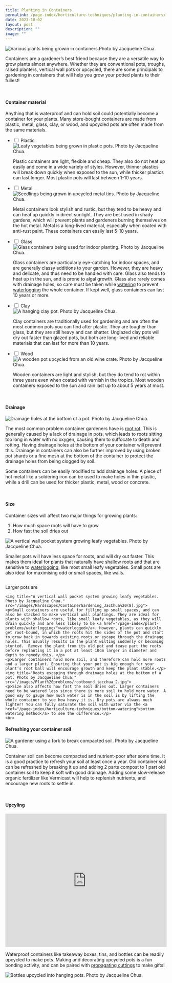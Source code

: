 ```yaml
---
title: Planting in Containers
permalink: /page-index/horticulture-techniques/planting-in-containers/
date: 2023-10-02
layout: post
description: ""
image: ""
---
```

<section>
	<img title="Various plants being growin in containers.Photo by Jacqueline Chua." src="/images/Hardscapes/ContainerGardening_JacChua%20(21).jpg">
	<p>Containers are a gardener’s best friend because they are a versatile way to grow plants almost anywhere. Whether they are conventional pots, troughs, raised planters, vertical wall pots or upcycled, there are some principals to gardening in containers that will help you grow your potted plants to their fullest!</p>
	<br>
</section>

<section>
	<h4>Container material</h4>
	<p>Anything that is waterproof and can hold soil could potentially become a container for your plants. Many store-bought containers are made from plastic, metal, glass, clay, or wood, and upcycled pots are often made from the same materials.</p>
	<ul class="jekyllcodex_accordion">
		<li><input type="checkbox" id="accordion1">
		<label for="accordion1">Plastic</label><div>
			<img title="Leafy vegetables being grown in plastic pots. Photo by Jacqueline Chua." src="/images/Hardscapes/ContainerGardening_JacChua%20(13).jpg">
			<p>Plastic containers are light, flexible and cheap. They also do not heat up easily and come in a wide variety of styles. However, thinner plastics will break down quickly when exposed to the sun, while thicker plastics can last longer. Most plastic pots will last between 1-10 years.</p>
		</div></li>
		<li><input type="checkbox" id="accordion2">
		<label for="accordion2">Metal</label><div>
			<img title="Seedlings being grown in upcycled metal tins. Photo by Jacqueline Chua." src="/images/Hardscapes/Upcycling_JacChua%20(2).jpg">
			<p>Metal containers look stylish and rustic, but they tend to be heavy and can heat up quickly in direct sunlight. They are best used in shady gardens, which will prevent plants and gardeners burning themselves on the hot metal. Metal is a long-lived material, especially when coated with anti-rust paint. These containers can easily last 5-10 years.</p>
		</div></li>
		<li><input type="checkbox" id="accordion3">
		<label for="accordion3">Glass</label><div>
			<img title="Glass containers being used for indoor planting. Photo by Jacqueline Chua." src="/images/Hardscapes/Growlight_JacChua%20(1).jpg">
			<p>Glass containers are particularly eye-catching for indoor spaces, and are generally classy additions to your garden. However, they are heavy and delicate, and thus need to be handled with care. Glass also tends to heat up in the sun, and is prone to algal growth. Glass also rarely comes with drainage holes, so care must be taken while <a href="/page-index/horticulture-techniques/watering/">watering</a> to prevent <a href="/page-index/plant-problems/root-rot/">waterlogging</a> the whole container. If kept well, glass containers can last 10 years or more.</p>
		</div></li>
		<li><input type="checkbox" id="accordion4">
		<label for="accordion4">Clay</label><div>
			<img title="A hanging clay pot. Photo by Jacqueline Chua." src="/images/Hardscapes/ContainerGardening_JacChua%20(20).jpg">
			<p>Clay containers are traditionally used for gardening and are often the most common pots you can find after plastic. They are tougher than glass, but they are still heavy and can shatter. Unglazed clay pots will dry out faster than glazed pots, but both are long-lived and reliable materials that can last for more than 10 years.</p> 
				</div></li>
		<li><input type="checkbox" id="accordion5">
		<label for="accordion5">Wood</label><div>	
			<img title="A wooden pot upcycled from an old wine crate. Photo by Jacqueline Chua." src="/images/Hardscapes/ContainerGardening_JacChua%20(11).jpg">
<p>Wooden containers are light and stylish, but they do tend to rot within three years even when coated with varnish in the tropics. Most wooden containers exposed to the sun and rain last up to about 5 years at most.</p>
		</div></li>
	</ul>
	<br>


<section>
	<h4>Drainage</h4>
	<img title="Drainage holes at the bottom of a pot. Photo by Jacqueline Chua." src="/images/Hardscapes/drainageholes_jacchua.jpg">
	<p>The most common problem container gardeners have is <a href="/page-index/plant-problems/root-rot">root rot</a>. This is generally caused by a lack of drainage in pots, which leads to roots sitting too long in water with no oxygen, causing them to suffocate to death and rotting.   
Having drainage holes at the bottom of your container will prevent this. Drainage in containers can also be further improved by using broken pot shards or a fine mesh at the bottom of the container to protect the drainage holes from being clogged by soil.</p>
	<p>Some containers can be easily modified to add drainage holes. A piece of hot metal like a soldering iron can be used to make holes in thin plastic, while a drill can be used for thicker plastic, metal, wood or concrete.</p>
	<br>
</section>

<section>
	<h4>Size</h4>
	<p>Container sizes will affect two major things for growing plants:</p>
	<ol>
		<li>How much space roots will have to grow</li>
		<li>How fast the soil dries out</li>
		</ol>
		<img title="A vertical wall pocket system growing leafy vegetables. Photo by Jacqueline Chua." src="/images/Hardscapes/ContainerGardening_JacChua%20(8).jpg">
	<p>Smaller pots will have less space for roots, and will dry out faster. This makes them ideal for plants that naturally have shallow roots and that are sensitive to <a href="/page-index/plant-problems/waterlogging/">waterlogging</a>, like most small leafy vegetables. Small pots are also ideal for maximising odd or small spaces, like walls.</p> 
	<img title="" src="">
	<p>Larger pots are</p> 
			
	<img title="A vertical wall pocket system growing leafy vegetables. Photo by Jacqueline Chua." src="/images/Hardscapes/ContainerGardening_JacChua%20(8).jpg">
	<p>Small containers are useful for filling up small spaces, and can also be stacked to make vertical wall plantings. They are ideal for plants with shallow roots, like small leafy vegetables, as they will drain quickly and are less likely to be <a href="/page-index/plant-problems/waterlogging/">waterlogged</a>. However, plants can quickly get root-bound, in which the roots hit the sides of the pot and start to grow back in towards existing roots or escape through the drainage holes. This usually results in the plant wilting suddenly or becoming stunted.  Remove the plant from its old pot and tease part the roots before replanting it in a pot at least 10cm larger in diameter and depth to remedy this. </p>
	<p>Larger containers hold more soil, and therefore can hold more roots and a larger plant. Ensuring that your pot is big enough for your plant’s root ball will encourage growth and keep the plant stable.</p>
	<img title="Roots escaping through drainage holes at the bottom of a pot. Photo by Jacqueline Chua." src="/images/Plant%20problems/rootbound_jacchua_2.jpg">
	<p>Size also affects how fast the soil dries out. Larger containers need to be watered less since there is more soil to hold more water. A good way to gauge how much water is in the soil is by lifting the whole container to see how heavy it is. Dry pots are always much lighter! You can fully saturate the soil with water via the <a href="/page-index/horticulture-techniques/bottom-watering">bottom watering method</a> to see the difference.</p>
	<br>
</section>
	
<section>
	<h4>Refreshing your container soil</h4>
	<img title="A gardener using a fork to break compacted soil. Photo by Jacqueline Chua." src="/images/Horti%20techniques/Soil_Breaking_JacChua.jpg">
	<p>Container soil can become compacted and nutrient-poor after some time. It is a good practice to refresh your soil at least once a year. Old container soil can be refreshed by breaking it up and adding 2 parts compost to 1 part old container soil to keep it soft with good drainage. Adding some slow-release organic fertilizer like Vermicast will help to replenish nutrients, and encourage new roots to settle in.</p>
</section>
	<br>
	<section>
		<h4>Upcyling</h4>
<iframe width="100%" height="415" src="https://www.youtube.com/embed/pVZePRlmgio?si=4tAeloA2jB9yGgWo" title="YouTube video player" frameborder="0" allow="accelerometer; autoplay; clipboard-write; encrypted-media; gyroscope; picture-in-picture; web-share" allowfullscreen=""></iframe>	<br>
<p>Waterproof containers like takeaway boxes, tins, and bottles can be readily upcycled to make pots. Making and decorating upcycled pots is a fun bonding activity, and can be paired with <a href="/page-index/horticulture-techniques/propagating-by-cuttings/">propagating cuttings</a> to make gifts!</p>
		<img title="Bottles upcycled into hanging pots. Photo by Jacqueline Chua." src="/images/Hardscapes/Upcycling_JacChua%20(17).jpg"></section></section>